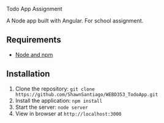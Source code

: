 Todo App Assignment 

A Node app built with Angular. For school assignment.

## Requirements

- [Node and npm](http://nodejs.org)

## Installation

1. Clone the repository: `git clone https://github.com/ShawnSantiago/WEBD353_TodoApp.git`
2. Install the application: `npm install`
3. Start the server: `node server`
4. View in browser at `http://localhost:3000`